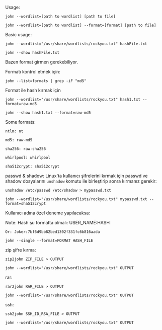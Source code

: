 Usage:

    john --wordlist=[path to wordlist] [path to file]

    john --wordlist=[path to wordlist] --format=[format] [path to file]

Basic usage:

    john --wordlist="/usr/share/wordlists/rockyou.txt" hashFile.txt

    john --show hashFile.txt

Bazen format girmen gerekebiliyor.

Formatı kontrol etmek için:

    john --list=formats | grep -iF "md5"

Format ile hash kırmak için

    john --wordlist="/usr/share/wordlists/rockyou.txt" hash1.txt --format=raw-md5

    john --show hash1.txt --format=raw-md5

Some formats:

    ntlm: nt

    md5: raw-md5
    
    sha256: raw-sha256
    
    whirlpool: whirlpool

    sha512crypt: sha512crypt

passwd & shadow: Linux'ta kullanıcı şifrelerini kırmak için passwd ve shadow dosyalarını `unshadow` komutu ile birleştirip sonra kırmanız gerekir:

    unshadow /etc/passwd /etc/shadow > mypasswd.txt 

    john --wordlist="/usr/share/wordlists/rockyou.txt" mypasswd.txt --format=sha512crypt

Kullanıcı adına özel deneme yapılacaksa:

Note: Hash şu formatta olmalı: USER_NAME:HASH

    Ör: Joker:7bf6d9bb82bed1302f331fc6b816aada

    john --single --format=FORMAT HASH_FILE

zip şifre kırma:

    zip2john ZIP_FILE > OUTPUT

    john --wordlist="/usr/share/wordlists/rockyou.txt" OUTPUT

rar:

    rar2john RAR_FILE > OUTPUT

    john --wordlist="/usr/share/wordlists/rockyou.txt" OUTPUT

ssh:

    ssh2john SSH_ID_RSA_FILE > OUTPUT

    john --wordlist="/usr/share/wordlists/rockyou.txt" OUTPUT